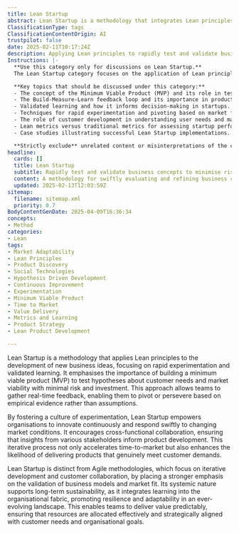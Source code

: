 ```yaml
---
title: Lean Startup
abstract: Lean Startup is a methodology that integrates Lean principles into the development of new business ideas, prioritising rapid experimentation and validated learning. Originating from the need to minimise risk and investment in product development, it advocates for the creation of a minimum viable product (MVP) to test assumptions about customer needs and market viability. This approach allows teams to collect real-time feedback, facilitating informed decisions to pivot or persevere based on empirical evidence rather than mere speculation. By cultivating a culture of experimentation, Lean Startup enables organisations to innovate continuously and adapt quickly to shifting market dynamics. It promotes cross-functional collaboration, ensuring that insights from diverse stakeholders shape product development. While it shares similarities with Agile methodologies, Lean Startup uniquely emphasises the validation of business models and market fit, thereby supporting long-term sustainability. This systemic approach embeds learning within the organisation, fostering resilience and adaptability in a constantly changing environment. Ultimately, Lean Startup enhances the likelihood of delivering products that meet genuine customer demands, optimising resource allocation and aligning organisational goals with customer needs.
ClassificationType: tags
ClassificationContentOrigin: AI
trustpilot: false
date: 2025-02-11T10:17:24Z
description: Applying Lean principles to rapidly test and validate business ideas with minimal risk.
Instructions: |-
  **Use this category only for discussions on Lean Startup.**  
  The Lean Startup category focuses on the application of Lean principles to efficiently test and validate business ideas, minimising risk and maximising learning through iterative cycles. This approach encourages entrepreneurs to build a minimum viable product (MVP), measure its performance in the market, and learn from the feedback to refine their offerings.

  **Key topics that should be discussed under this category:**
  - The concept of the Minimum Viable Product (MVP) and its role in testing hypotheses.
  - The Build-Measure-Learn feedback loop and its importance in product development.
  - Validated learning and how it informs decision-making in startups.
  - Techniques for rapid experimentation and pivoting based on market feedback.
  - The role of customer development in understanding user needs and market fit.
  - Lean metrics versus traditional metrics for assessing startup performance.
  - Case studies illustrating successful Lean Startup implementations.

  **Strictly exclude** unrelated content or misinterpretations of the core classification, such as general business management practices that do not specifically apply Lean principles, discussions on established corporate strategies without a focus on innovation, or any content that does not emphasise the iterative learning process central to the Lean Startup methodology.
headline:
  cards: []
  title: Lean Startup
  subtitle: Rapidly test and validate business concepts to minimise risk and enhance decision-making through iterative learning and evidence-based insights.
  content: A methodology for swiftly evaluating and refining business concepts through iterative experimentation and data-driven insights. Posts should explore hypothesis testing, customer feedback loops, minimum viable products, and metrics for success, emphasising the importance of learning and adaptation in uncertain environments.
  updated: 2025-02-13T12:03:59Z
sitemap:
  filename: sitemap.xml
  priority: 0.7
BodyContentGenDate: 2025-04-09T16:36:34
concepts:
- Method
categories:
- Lean
tags:
- Market Adaptability
- Lean Principles
- Product Discovery
- Social Technologies
- Hypothesis Driven Development
- Continuous Improvement
- Experimentation
- Minimum Viable Product
- Time to Market
- Value Delivery
- Metrics and Learning
- Product Strategy
- Lean Product Development

---
```

Lean Startup is a methodology that applies Lean principles to the development of new business ideas, focusing on rapid experimentation and validated learning. It emphasises the importance of building a minimum viable product (MVP) to test hypotheses about customer needs and market viability with minimal risk and investment. This approach allows teams to gather real-time feedback, enabling them to pivot or persevere based on empirical evidence rather than assumptions.

By fostering a culture of experimentation, Lean Startup empowers organisations to innovate continuously and respond swiftly to changing market conditions. It encourages cross-functional collaboration, ensuring that insights from various stakeholders inform product development. This iterative process not only accelerates time-to-market but also enhances the likelihood of delivering products that genuinely meet customer demands.

Lean Startup is distinct from Agile methodologies, which focus on iterative development and customer collaboration, by placing a stronger emphasis on the validation of business models and market fit. Its systemic nature supports long-term sustainability, as it integrates learning into the organisational fabric, promoting resilience and adaptability in an ever-evolving landscape. This enables teams to deliver value predictably, ensuring that resources are allocated effectively and strategically aligned with customer needs and organisational goals.

